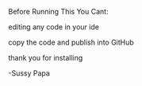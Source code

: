 Before Running This You Cant:

editing any code in your ide

copy the code and publish into GitHub

thank you for installing

-Sussy Papa
